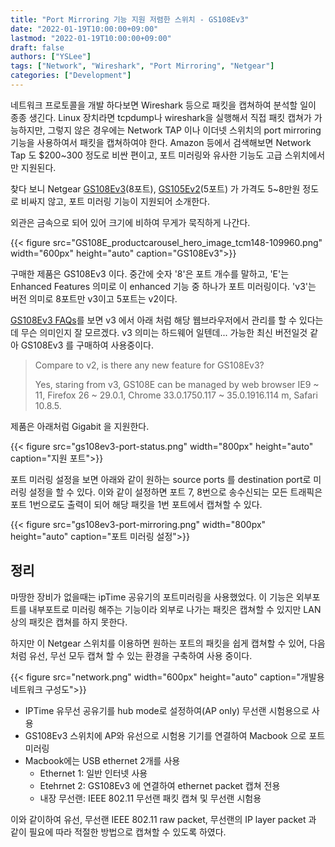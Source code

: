 ```yaml
---
title: "Port Mirroring 기능 지원 저렴한 스위치 - GS108Ev3"
date: "2022-01-19T10:00:00+09:00"
lastmod: "2022-01-19T10:00:00+09:00"
draft: false
authors: ["YSLee"]
tags: ["Network", "Wireshark", "Port Mirroring", "Netgear"]
categories: ["Development"]
---
```


네트워크 프로토콜을 개발 하다보면 Wireshark 등으로 패킷을 캡쳐하여 분석할 일이 종종 생긴다.
Linux 장치라면 tcpdump나 wireshark을 실행해서 직접 패킷 캡쳐가 가능하지만, 그렇지 않은 경우에는 Network TAP 이나 이더넷 스위치의 port mirroring 기능을 사용하여서 패킷을 캡쳐하여야 한다.
Amazon 등에서 검색해보면 Network Tap 도 $200~300 정도로 비싼 편이고, 포트 미러링와 유사한 기능도 고급 스위치에서만 지원된다.

찾다 보니 Netgear [GS108Ev3](https://www.netgear.com/business/wired/switches/plus/gs108e/)(8포트), [GS105Ev2](https://www.netgear.com/business/wired/switches/plus/gs105ev2/)(5포트) 가 가격도 5~8만원 정도로 비싸지 않고, 포트 미러링 기능이 지원되어 소개한다.

외관은 금속으로 되어 있어 크기에 비하여 무게가 묵직하게 나간다.

{{< figure src="GS108E_productcarousel_hero_image_tcm148-109960.png" width="600px" height="auto" caption="GS108Ev3">}}

구매한 제품은 GS108Ev3 이다. 중간에 숫자 '8'은 포트 개수를 말하고, 'E'는 Enhanced Features 의미로 이 enhanced 기능 중 하나가 포트 미러링이다. 'v3'는 버전 의미로 8포트만 v3이고 5포트는 v2이다.

[GS108Ev3 FAQs](https://kb.netgear.com/25093/GS108Ev3-FAQs)를 보면 v3 에서 아래 처럼 해당 웹브라우저에서 관리를 할 수 있다는 데 무슨 의미인지 잘 모르겠다. v3 의미는 하드웨어 일텐데... 가능한 최신 버전일것 같아 GS108Ev3 를 구매하여 사용중이다.

> Compare to v2, is there any new feature for GS108Ev3?
>
> Yes, staring from v3, GS108E can be managed by web browser IE9 ~ 11, Firefox 26 ~ 29.0.1, Chrome 33.0.1750.117 ~ 35.0.1916.114 m, Safari 10.8.5.

제품은 아래처럼 Gigabit 을 지원한다. 

{{< figure src="gs108ev3-port-status.png" width="800px" height="auto" caption="지원 포트">}}

포트 미러링 설정을 보면 아래와 같이 원하는 source ports 를 destination port로 미러링 설정을 할 수 있다. 이와 같이 설정하면 포트 7, 8번으로 송수신되는 모든 트래픽은 포트 1번으로도 출력이 되어 해당 패킷을 1번 포트에서 캡쳐할 수 있다.

{{< figure src="gs108ev3-port-mirroring.png" width="800px" height="auto" caption="포트 미러링 설정">}}

## 정리

마땅한 장비가 없을때는 ipTime 공유기의 포트미러링을 사용했었다. 
이 기능은 외부포트를 내부포트로 미러링 해주는 기능이라 외부로 나가는 패킷은 캡쳐할 수 있지만 LAN 상의 패킷은 캡쳐를 하지 못한다. 

하지만 이 Netgear 스위치를 이용하면 원하는 포트의 패킷을 쉽게 캡쳐할 수 있어, 다음처럼 유선, 무선 모두 캡쳐 할 수 있는 환경을 구축하여 사용 중이다. 

{{< figure src="network.png" width="600px" height="auto" caption="개발용 네트워크 구성도">}}

- IPTime 유무선 공유기를 hub mode로 설정하여(AP only) 무선랜 시험용으로 사용 
- GS108Ev3 스위치에 AP와 유선으로 시험용 기기를 연결하여 Macbook 으로 포트 미러링
- Macbook에는 USB ethernet 2개를 사용
    - Ethernet 1: 일반 인터넷 사용 
    - Etehrnet 2: GS108Ev3 에 연결하여 ethernet packet 캡쳐 전용 
    - 내장 무선랜: IEEE 802.11 무선랜 패킷 캡쳐 및 무선랜 시험용

이와 같이하여 유선, 무선랜 IEEE 802.11 raw packet, 무선랜의 IP layer packet 과 같이 필요에 따라 적절한 방법으로 캡쳐할 수 있도록 하였다.